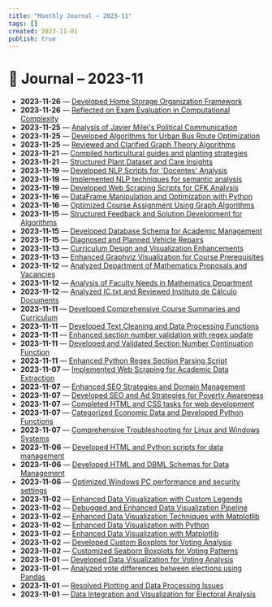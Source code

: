 ```yaml
---
title: "Monthly Journal – 2023-11"
tags: []
created: 2023-11-01
publish: true
---
```


# 📅 Journal – 2023-11

- **2023-11-26** — [Developed Home Storage Organization Framework](../Other/2023-11-26_Developed_Home_Storage_Organization_Framework.md)
- **2023-11-26** — [Reflected on Exam Evaluation in Computational Complexity](../Teaching/2023-11-26_Reflected_on_Exam_Evaluation_in_Computational_Comp.md)
- **2023-11-25** — [Analysis of Javier Milei's Political Communication](../Business/2023-11-25_Analysis_of_Javier_Milei's_Political_Communication.md)
- **2023-11-25** — [Developed Algorithms for Urban Bus Route Optimization](../Dev/2023-11-25_Developed_Algorithms_for_Urban_Bus_Route_Optimizat.md)
- **2023-11-25** — [Reviewed and Clarified Graph Theory Algorithms](../Teaching/2023-11-25_Reviewed_and_Clarified_Graph_Theory_Algorithms.md)
- **2023-11-21** — [Compiled horticultural guides and planting strategies](../Other/2023-11-21_Compiled_horticultural_guides_and_planting_strateg.md)
- **2023-11-21** — [Structured Plant Dataset and Care Insights](../Other/2023-11-21_Structured_Plant_Dataset_and_Care_Insights.md)
- **2023-11-19** — [Developed NLP Scripts for 'Docentes' Analysis](../Dev/2023-11-19_Developed_NLP_Scripts_for_'Docentes'_Analysis.md)
- **2023-11-19** — [Implemented NLP techniques for semantic analysis](../Dev/2023-11-19_Implemented_NLP_techniques_for_semantic_analysis.md)
- **2023-11-19** — [Developed Web Scraping Scripts for CFK Analysis](../Business/2023-11-19_Developed_Web_Scraping_Scripts_for_CFK_Analysis.md)
- **2023-11-16** — [DataFrame Manipulation and Optimization with Python](../Dev/2023-11-16_DataFrame_Manipulation_and_Optimization_with_Pytho.md)
- **2023-11-16** — [Optimized Course Assignment Using Graph Algorithms](../Dev/2023-11-16_Optimized_Course_Assignment_Using_Graph_Algorithms.md)
- **2023-11-15** — [Structured Feedback and Solution Development for Algorithms](../Teaching/2023-11-15_Structured_Feedback_and_Solution_Development_for_A.md)
- **2023-11-15** — [Developed Database Schema for Academic Management](../Dev/2023-11-15_Developed_Database_Schema_for_Academic_Management.md)
- **2023-11-15** — [Diagnosed and Planned Vehicle Repairs](../Other/2023-11-15_Diagnosed_and_Planned_Vehicle_Repairs.md)
- **2023-11-13** — [Curriculum Design and Visualization Enhancements](../Teaching/2023-11-13_Curriculum_Design_and_Visualization_Enhancements.md)
- **2023-11-13** — [Enhanced Graphviz Visualization for Course Prerequisites](../Dev/2023-11-13_Enhanced_Graphviz_Visualization_for_Course_Prerequ.md)
- **2023-11-12** — [Analyzed Department of Mathematics Proposals and Vacancies](../Teaching/2023-11-12_Analyzed_Department_of_Mathematics_Proposals_and_V.md)
- **2023-11-12** — [Analysis of Faculty Needs in Mathematics Department](../Teaching/2023-11-12_Analysis_of_Faculty_Needs_in_Mathematics_Departmen.md)
- **2023-11-12** — [Analyzed IC.txt and Reviewed Instituto de Cálculo Documents](../Teaching/2023-11-12_Analyzed_IC.txt_and_Reviewed_Instituto_de_Cálculo_.md)
- **2023-11-11** — [Developed Comprehensive Course Summaries and Curriculum](../Teaching/2023-11-11_Developed_Comprehensive_Course_Summaries_and_Curri.md)
- **2023-11-11** — [Developed Text Cleaning and Data Processing Functions](../Dev/2023-11-11_Developed_Text_Cleaning_and_Data_Processing_Functi.md)
- **2023-11-11** — [Enhanced section number validation with regex update](../Dev/2023-11-11_Enhanced_section_number_validation_with_regex_upda.md)
- **2023-11-11** — [Developed and Validated Section Number Continuation Function](../Dev/2023-11-11_Developed_and_Validated_Section_Number_Continuatio.md)
- **2023-11-11** — [Enhanced Python Regex Section Parsing Script](../Dev/2023-11-11_Enhanced_Python_Regex_Section_Parsing_Script.md)
- **2023-11-07** — [Implemented Web Scraping for Academic Data Extraction](../Dev/2023-11-07_Implemented_Web_Scraping_for_Academic_Data_Extract.md)
- **2023-11-07** — [Enhanced SEO Strategies and Domain Management](../SEO/2023-11-07_Enhanced_SEO_Strategies_and_Domain_Management.md)
- **2023-11-07** — [Developed SEO and Ad Strategies for Poverty Awareness](../SEO/2023-11-07_Developed_SEO_and_Ad_Strategies_for_Poverty_Awaren.md)
- **2023-11-07** — [Completed HTML and CSS tasks for web development](../Dev/2023-11-07_Completed_HTML_and_CSS_tasks_for_web_development.md)
- **2023-11-07** — [Categorized Economic Data and Developed Python Functions](../Dev/2023-11-07_Categorized_Economic_Data_and_Developed_Python_Fun.md)
- **2023-11-07** — [Comprehensive Troubleshooting for Linux and Windows Systems](../Dev/2023-11-07_Comprehensive_Troubleshooting_for_Linux_and_Window.md)
- **2023-11-06** — [Developed HTML and Python scripts for data management](../Dev/2023-11-06_Developed_HTML_and_Python_scripts_for_data_managem.md)
- **2023-11-06** — [Developed HTML and DBML Schemas for Data Management](../Dev/2023-11-06_Developed_HTML_and_DBML_Schemas_for_Data_Managemen.md)
- **2023-11-06** — [Optimized Windows PC performance and security settings](../Dev/2023-11-06_Optimized_Windows_PC_performance_and_security_sett.md)
- **2023-11-02** — [Enhanced Data Visualization with Custom Legends](../Dev/2023-11-02_Enhanced_Data_Visualization_with_Custom_Legends.md)
- **2023-11-02** — [Debugged and Enhanced Data Visualization Pipeline](../Dev/2023-11-02_Debugged_and_Enhanced_Data_Visualization_Pipeline.md)
- **2023-11-02** — [Enhanced Data Visualization Techniques with Matplotlib](../Dev/2023-11-02_Enhanced_Data_Visualization_Techniques_with_Matplo.md)
- **2023-11-02** — [Enhanced Data Visualization with Python](../Dev/2023-11-02_Enhanced_Data_Visualization_with_Python.md)
- **2023-11-02** — [Enhanced Data Visualization with Matplotlib](../Dev/2023-11-02_Enhanced_Data_Visualization_with_Matplotlib.md)
- **2023-11-02** — [Developed Custom Boxplots for Voting Analysis](../Dev/2023-11-02_Developed_Custom_Boxplots_for_Voting_Analysis.md)
- **2023-11-02** — [Customized Seaborn Boxplots for Voting Patterns](../Dev/2023-11-02_Customized_Seaborn_Boxplots_for_Voting_Patterns.md)
- **2023-11-01** — [Developed Data Visualization for Voting Analysis](../Dev/2023-11-01_Developed_Data_Visualization_for_Voting_Analysis.md)
- **2023-11-01** — [Analyzed vote differences between elections using Pandas](../Dev/2023-11-01_Analyzed_vote_differences_between_elections_using_.md)
- **2023-11-01** — [Resolved Plotting and Data Processing Issues](../Dev/2023-11-01_Resolved_Plotting_and_Data_Processing_Issues.md)
- **2023-11-01** — [Data Integration and Visualization for Electoral Analysis](../Dev/2023-11-01_Data_Integration_and_Visualization_for_Electoral_A.md)